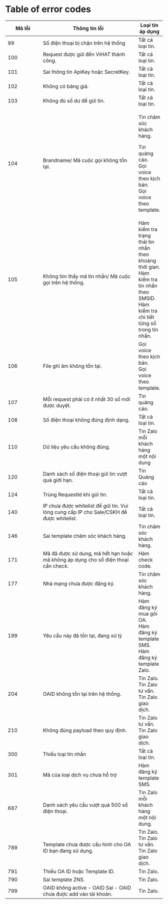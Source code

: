# Table of error codes

<table><thead><tr><th width="115">Mã lỗi</th><th width="344">Thông tin lỗi</th><th>Loại tin áp dụng</th></tr></thead><tbody><tr><td>99</td><td>Số điện thoại bị chặn trên hệ thống</td><td>Tất cả loại tin.</td></tr><tr><td>100</td><td>Request được gửi đến ViHAT thành công.</td><td>Tất cả loại tin.</td></tr><tr><td>101</td><td>Sai thông tin ApiKey hoặc SecretKey.</td><td>Tất cả loại tin.</td></tr><tr><td>102</td><td>Không có bảng giá.</td><td>Tất cả loại tin.</td></tr><tr><td>103</td><td>Không đủ số dư để gửi tin.</td><td>Tất cả loại tin.</td></tr><tr><td>104</td><td>Brandname/ Mã cuộc gọi không tồn tại.</td><td><p>Tin chăm sóc khách hàng.</p><p>Tin quảng cáo.<br>Gọi voice theo kịch bản.<br>Gọi voice theo template.</p></td></tr><tr><td>105</td><td>Không tìm thấy mã tin nhắn/ Mã cuộc gọi trên hệ thống.</td><td>Hàm kiểm tra trạng thái tin nhắn theo khoảng thời gian.<br>Hàm kiểm tra tin nhắn theo SMSID.<br>Hàm kiểm tra chi tiết từng số trong tin nhắn.</td></tr><tr><td>106</td><td>File ghi âm không tồn tại.</td><td>Gọi voice theo kịch bản.<br>Gọi voice theo template.</td></tr><tr><td>107</td><td>Mỗi request phải có ít nhất 30 số mới được duyệt.</td><td>Tin quảng cáo.</td></tr><tr><td>108</td><td>Số điện thoại không đúng định dạng.</td><td>Tất cả loại tin.</td></tr><tr><td>110</td><td>Dữ liệu yêu cầu không đúng.</td><td>Tin Zalo mỗi khách hàng một nội dung</td></tr><tr><td>120</td><td>Danh sách số điện thoại gửi tin vượt quá giới hạn.</td><td>Tin Quảng cáo</td></tr><tr><td>124</td><td>Trùng RequestId khi gửi tin.</td><td>Tất cả loại tin.</td></tr><tr><td>140</td><td>IP chưa được whitelist để gửi tin. Vui lòng cung cấp IP cho Sale/CSKH để được whitelist.</td><td>Tất cả loại tin.</td></tr><tr><td>146</td><td>Sai template chăm sóc khách hàng.</td><td>Tin chăm sóc khách hàng.</td></tr><tr><td>171</td><td>Mã đã được sử dung, mã hết hạn hoặc mã không áp dụng cho số điện thoại cần check.</td><td>Hàm check code.</td></tr><tr><td>177</td><td>Nhà mạng chưa được đăng ký.</td><td>Tin chăm sóc khách hàng.</td></tr><tr><td>199</td><td>Yêu cầu này đã tồn tại, đang xử lý</td><td>Hàm đăng ký mua gói OA.<br>Hàm đăng ký template SMS.<br>Hàm đăng ký template Zalo.</td></tr><tr><td>204</td><td>OAID không tồn tại trên hệ thống.</td><td>Tin Zalo.<br>Tin  Zalo tư vấn.<br>Tin Zalo giao dịch.</td></tr><tr><td>210</td><td>Không đúng payload theo quy định.</td><td>Tin Zalo tư vấn.<br>Tin Zalo giao dịch.</td></tr><tr><td>300</td><td>Thiếu loại tin nhắn</td><td>Tất cả loại tin.</td></tr><tr><td>301</td><td>Mã của loại dịch vụ chưa hỗ trợ</td><td>Hàm đăng ký template SMS.</td></tr><tr><td>687</td><td>Danh sách yêu cầu vượt quá 500 số điện thoại.</td><td>Tin Zalo mỗi khách hàng một nội dung.</td></tr><tr><td>789</td><td>Template chưa được cấu hình cho OA ID bạn đang sử dụng.</td><td>Tin Zalo.<br>Tin Zalo tư vấn.<br>Tin Zalo giao dịch.</td></tr><tr><td>791</td><td>Thiếu OA ID hoặc Template ID.</td><td>Tin Zalo.</td></tr><tr><td>790</td><td>Sai template ZNS.</td><td>Tin Zalo.</td></tr><tr><td>799</td><td>OAID không active - OAID Sai - OAID chưa được add vào tài khoản.</td><td>Tin Zalo.</td></tr></tbody></table>
